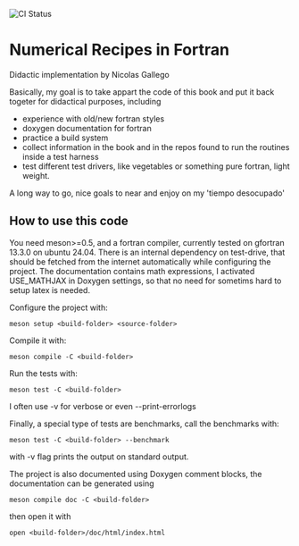 ![CI Status](https://github.com/nigallego/NumericalRecipesFortran/actions/workflows/ci.yml/badge.svg)

# Numerical Recipes in Fortran

Didactic implementation by Nicolas Gallego

Basically, my goal is to take appart the code of this book and put it back togeter for didactical purposes, including
- experience with old/new fortran styles
- doxygen documentation for fortran
- practice a build system 
- collect information in the book and in the repos found to run the routines inside a test harness
- test different test drivers, like vegetables or something pure fortran, light weight.

A long way to go, nice goals to near and enjoy on my 'tiempo desocupado'

## How to use this code

You need meson>=0.5, and a fortran compiler, currently tested on gfortran 13.3.0 on ubuntu 24.04. There is an internal dependency on test-drive, that should be fetched from the internet automatically while configuring the project. The documentation contains math expressions, I activated USE_MATHJAX in Doxygen settings, so that no need for sometims hard to setup latex is needed. 

Configure the project with:
```
meson setup <build-folder> <source-folder>
```

Compile it with:
```
meson compile -C <build-folder>
```

Run the tests with:
```
meson test -C <build-folder>
```
I often use -v for verbose or even --print-errorlogs

Finally, a special type of tests are benchmarks, call the benchmarks with:
```
meson test -C <build-folder> --benchmark
```
with -v flag prints the output on standard output.

The project is also documented using Doxygen comment blocks, the documentation can be generated using
```
meson compile doc -C <build-folder>
```
then open it with
```
open <build-folder>/doc/html/index.html
```
